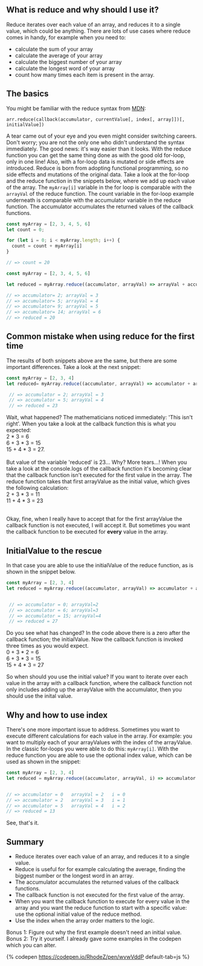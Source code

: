 
## What is reduce and why should I use it?
Reduce iterates over each value of an array, and reduces it to a single value, which could be anything. 
There are lots of use cases where reduce comes in handy, for example when you need to: 
- calculate the sum of your array
- calculate  the average of your array
- calculate  the biggest number of your array
- calculate  the longest word of your array
- count how many times each item is present in the array. 

## The basics
You might be familiar with the reduce syntax from [MDN](https://developer.mozilla.org/en-US/docs/Web/JavaScript/Reference/Global_Objects/Array/Reduce#Syntax):

`arr.reduce(callback(accumulator, currentValue[, index[, array]])[, initialValue])`

 A tear came out of your eye and you even might consider switching careers. Don't worry; you are not the only one who didn't understand the syntax immediately. The good news: it's way easier than it looks. With the reduce function you can get the same thing done as with the good old for-loop, only in one line! Also, with a for-loop data is mutated or side effects are introduced. Reduce is born from adopting functional programming, so no side effects and mutations of the original data. Take a look at the for-loop and the reduce function in the snippets below, where we add up each value of the array.  The `myArray[i]` variable in the for loop is comparable with the `arrayVal` of the reduce function. The count variable in the for-loop example underneath is comparable with the accumulator variable in the reduce function. The accumulator accumulates the returned values of the callback functions. 
 
 
```javascript
const myArray = [2, 3, 4, 5, 6]
let count = 0;

for (let i = 0; i < myArray.length; i++) {
  count = count + myArray[i] 
}

// => count = 20 
```

```javascript
const myArray = [2, 3, 4, 5, 6]

let reduced = myArray.reduce((accumulator, arrayVal) => arrayVal + accumulator);

// => accumulator= 2; arrayVal = 3  
// => accumulator= 5; arrayVal = 4  
// => accumulator= 9; arrayVal = 5  
// => accumulator= 14; arrayVal = 6  
// => reduced = 20
```


## Common mistake when using reduce for the first time
The results of both snippets above are the same, but there are some important differences. Take a look at the next snippet: 

```javascript
const myArray = [2, 3, 4]
let reduced= myArray.reduce((accumulator, arrayVal) => accumulator + arrayVal * 3); 

 // => accumulator = 2; arrayVal = 3 
 // => accumulator = 5; arrayVal = 4
 // => reduced = 23
```

Wait, what happened? The mathematicians noticed immediately: 'This isn't right'. When you take a look at the callback function this is what you expected:<br>  2 * 3 = 6 <br> 6 + 3 * 3 = 15 <br>  15 + 4 * 3 = 27. <br> <br>
But value of the variable 'reduced' is 23... Why? More tears...! When you take a look at the console.logs of the callback function it's becoming clear that the callback function isn't executed for the first value in the array. The reduce function takes that first arrayValue as the initial value, which gives the following calculation: 
<br> 2 + 3 * 3 = 11 <br>
11 + 4 * 3 = 23<br> <br>

Okay, fine, when I really have to accept that for the first arrayValue the callback function is not executed, I will accept it. But sometimes you want the callback function to be executed for **every** value in the array. 

## InitialValue to the rescue
In that case you are able to use the initialValue of the reduce function, as is shown in the snippet below. 


```javascript
const myArray = [2, 3, 4]
let reduced = myArray.reduce((accumulator, arrayVal) => accumulator + arrayVal * 3, 0); 


 // => accumulator = 0; arrayVal=2
 // => accumulator = 6; arrayVal=3  
 // => accumulator = 15; arrayVal=4  
 // => reduced = 27
```

Do you see what has changed? In the code above there is a zero after the callback function; the initialValue. Now the callback function is invoked three times as you would expect. <br>
0 + 3 * 2 = 6 <br>
6 + 3 * 3 = 15 <br> 
15 + 4 * 3 = 27 

So when should you use the initial value? If you want to iterate over each value in the array with a callback function, where the callback function not only includes adding up the arrayValue with the accumulator, then you should use the inital value. 

## Why and how to use index 
There's one more important issue to address. Sometimes you want to execute different calculations for each value in the array. 
For example: you want to multiply each of your arrayValues with the index of the arrayValue. In the classic for-loops you were able to do this: `myArray[i]`. With the reduce function you are able to use the optional index value, which can be used as shown in the snippet:

```javascript
const myArray = [2, 3, 4]
let reduced = myArray.reduce((accumulator, arrayVal, i) => accumulator + arrayVal * i, 0); 


// => accumulator = 0   arrayVal = 2   i = 0
// => accumulator = 2   arrayVal = 3   i = 1
// => accumulator = 5   arrayVal = 4   i = 2
// => reduced = 13
```

See, that's it. 

## Summary
- Reduce iterates over each value of an array, and reduces it to a single value.
- Reduce is useful for for example calculating the average, finding the biggest number or the longest word in an array.  
- The accumulator accumulates the returned values of the callback functions. 
- The callback function is not executed for the first value of the array.
- When you want the callback function to execute for every value in the array and you want the reduce function to start with a specific value: use the optional initial value of the reduce method. 
- Use the index when the array order matters to the logic. 

Bonus 1:  Figure out why the first example doesn't need an initial value. <br>
Bonus 2:  Try it yourself. I already gave some examples in the codepen which you can alter. 

{% codepen https://codepen.io/RhodeZ/pen/wvwVddP default-tab=js %}


